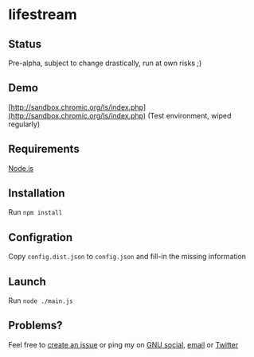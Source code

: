 lifestream
==================

Status
-----------------

Pre-alpha, subject to change drastically, run at own risks ;)

Demo
-----------------

[http://sandbox.chromic.org/ls/index.php](http://sandbox.chromic.org/ls/index.php) (Test environment, wiped regularly)

Requirements
-----------------

[Node.js](https://nodejs.org/)

Installation
-----------------

Run `npm install`

Configration
-----------------

Copy `config.dist.json` to `config.json` and fill-in the missing information

Launch
-----------------

Run `node ./main.js`

Problems?
-----------------

Feel free to [create an issue](https://github.com/chimo/lifestream/issues) or ping my on [GNU social](http://sn.chromic.org), [email](mailto:chimo@chromic.org) or [Twitter](http://twitter.com/chim0)

